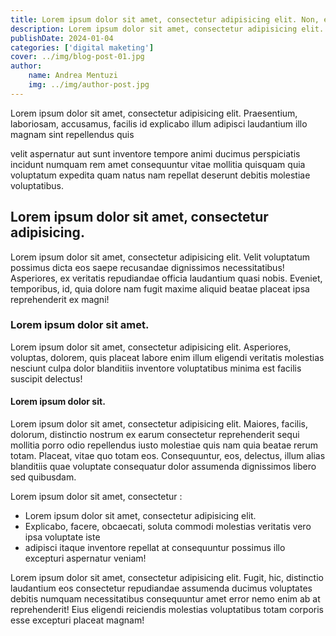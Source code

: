 ```yaml
---
title: Lorem ipsum dolor sit amet, consectetur adipisicing elit. Non, esse.
description: Lorem ipsum dolor sit amet, consectetur adipisicing elit. Cum non nisi tenetur esse consectetur placeat!
publishDate: 2024-01-04
categories: ['digital maketing']
cover: ../img/blog-post-01.jpg
author:
    name: Andrea Mentuzi
    img: ../img/author-post.jpg
---
```


Lorem ipsum dolor sit amet, consectetur adipisicing elit. Praesentium, laboriosam, accusamus, facilis id explicabo illum adipisci laudantium illo magnam sint repellendus quis

velit aspernatur aut sunt inventore tempore animi ducimus perspiciatis incidunt numquam rem amet consequuntur vitae mollitia quisquam quia voluptatum expedita quam natus nam repellat deserunt debitis molestiae voluptatibus.

## Lorem ipsum dolor sit amet, consectetur adipisicing.

Lorem ipsum dolor sit amet, consectetur adipisicing elit. Velit voluptatum possimus dicta eos saepe recusandae dignissimos necessitatibus! Asperiores, ex veritatis repudiandae officia laudantium quasi nobis. Eveniet, temporibus, id, quia dolore nam fugit maxime aliquid beatae placeat ipsa reprehenderit ex magni!

### Lorem ipsum dolor sit amet.

Lorem ipsum dolor sit amet, consectetur adipisicing elit. Asperiores, voluptas, dolorem, quis placeat labore enim illum eligendi veritatis molestias nesciunt culpa dolor blanditiis inventore voluptatibus minima est facilis suscipit delectus!

#### Lorem ipsum dolor sit.

Lorem ipsum dolor sit amet, consectetur adipisicing elit. Maiores, facilis, dolorum, distinctio nostrum ex earum consectetur reprehenderit sequi mollitia porro odio repellendus iusto molestiae quis nam quia beatae rerum totam. Placeat, vitae quo totam eos. Consequuntur, eos, delectus, illum alias blanditiis quae voluptate consequatur dolor assumenda dignissimos libero sed quibusdam.

Lorem ipsum dolor sit amet, consectetur :

- Lorem ipsum dolor sit amet, consectetur adipisicing elit.
- Explicabo, facere, obcaecati, soluta commodi molestias veritatis vero ipsa voluptate iste
- adipisci itaque inventore repellat at consequuntur possimus illo excepturi aspernatur veniam!

Lorem ipsum dolor sit amet, consectetur adipisicing elit. Fugit, hic, distinctio laudantium eos consectetur repudiandae assumenda ducimus voluptates debitis numquam necessitatibus consequuntur amet error nemo enim ab at reprehenderit! Eius eligendi reiciendis molestias voluptatibus totam corporis esse excepturi placeat magnam!
